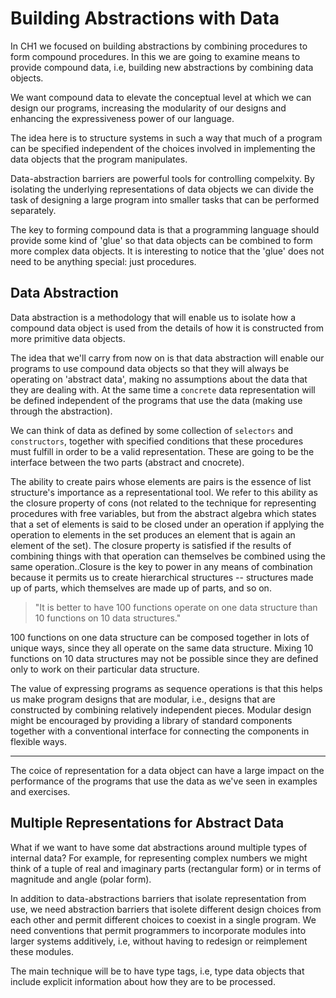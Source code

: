 # Building Abstractions with Data

In CH1 we focused on building abstractions by combining procedures to form compound procedures. In this we are going to examine means to provide compound data, i.e, building new abstractions by combining data objects.

We want compound data to elevate the conceptual level at which we can design our programs, increasing the modularity of our designs and enhancing the expressiveness power of our language.

The idea here is to structure systems in such a way that much of a program can be specified independent of the choices involved in implementing the data objects that the program manipulates.

Data-abstraction barriers are powerful tools for controlling compelxity. By isolating the underlying representations of data objects we can divide the task of designing a large program into smaller tasks  that can be performed separately.

The key to forming compound data is that a programming language should provide some kind of 'glue' so that data objects can be combined to form more complex data objects. It is interesting to notice that the 'glue' does not need to be anything special: just procedures.

## Data Abstraction

Data abstraction is a methodology that will enable us to isolate how a compound data object is used from the details of how it is constructed from more primitive data objects.

The idea that we'll carry from now on is that data abstraction will enable our programs to use compound data objects so that they will always be operating on 'abstract data', making no assumptions about the data that they are dealing with. At the same time a `concrete` data representation will be defined independent of the programs that use the data (making use through the abstraction).

We can think of data as defined by some collection of `selectors` and `constructors`, together with specified conditions that these procedures must fulfill in order to be a valid representation. These are going to be the interface between the two parts (abstract and cnocrete).

The ability to create pairs whose elements are pairs is the essence of list structure's importance as a representational tool. We refer to this ability as the closure property of cons (not related to the technique for representing procedures with free variables, but from the abstract algebra which states that a set of elements is said to be closed under an operation if applying the operation to elements in the set produces an element that is again an element of the set). The closure property is satisfied if the results of combining things with that operation can themselves be combined using the same operation..Closure is the key to power in any means of combination because it permits us to create hierarchical structures -- structures made up of parts, which themselves are made up of parts, and so on.

> "It is better to have 100 functions operate on one data structure than 10 functions on 10 data structures." 

100 functions on one data structure can be composed together in lots of unique ways, since they all operate on the same data structure. Mixing 10 functions on 10 data structures may not be possible since they are defined only to work on their particular data structure.

The value of expressing programs as sequence operations is that this helps us make program designs that are modular, i.e., designs that are constructed by combining relatively independent pieces. Modular design might be encouraged by providing a library of standard components together with a conventional interface for connecting the components in flexible ways. 


----

The coice of representation for a data object can have a large impact on the performance of the programs that use the data as we've seen in examples and exercises.

## Multiple Representations for Abstract Data

What if we want to have some dat abstractions around multiple types of internal data? For example, for representing complex numbers we might think of a tuple of real and imaginary parts (rectangular form) or in terms of magnitude and angle (polar form).

In addition to data-abstractions barriers that isolate representation from use, we need abstraction barriers that isolete different design choices from each other and permit different choices to coexist in a single program. We need conventions that permit programmers to incorporate modules into larger systems additively, i.e, without having to redesign or reimplement these modules.

The main technique will be to have type tags, i.e, type data objects that include explicit information about how they are to be processed.

